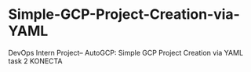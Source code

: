 # Simple-GCP-Project-Creation-via-YAML
DevOps Intern Project– AutoGCP: Simple GCP  Project Creation via YAML task 2 KONECTA
